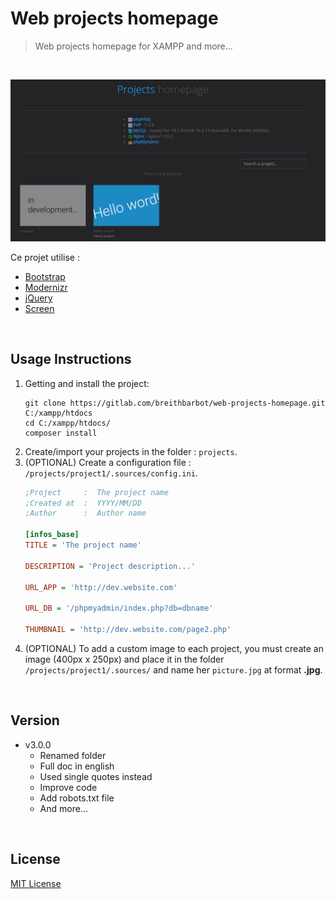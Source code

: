 # Web projects homepage
> Web projects homepage for XAMPP and more...

<br>

![Web projects homepage](.sources/demo-web-projects-homepage.gif "Web projects homepage")

Ce projet utilise :
* [Bootstrap](http://getbootstrap.com)
* [Modernizr](https://modernizr.com)
* [jQuery](http://jquery.com)
* [Screen](https://github.com/microweber/screen)

<br>

## Usage Instructions
1. Getting and install the project:
   ```
   git clone https://gitlab.com/breithbarbot/web-projects-homepage.git C:/xampp/htdocs
   cd C:/xampp/htdocs/
   composer install
   ```
1. Create/import your projects in the folder : `projects`.
1. (OPTIONAL) Create a configuration file : `/projects/project1/.sources/config.ini`.
    ```ini
    ;Project     :  The project name
    ;Created at  :  YYYY/MM/DD
    ;Author      :  Author name
    
    [infos_base]
    TITLE = 'The project name'
    
    DESCRIPTION = 'Project description...'
    
    URL_APP = 'http://dev.website.com'
    
    URL_DB = '/phpmyadmin/index.php?db=dbname'
    
    THUMBNAIL = 'http://dev.website.com/page2.php'
    ```
1. (OPTIONAL) To add a custom image to each project, you must create an image (400px x 250px) and place it in the folder `/projects/project1/.sources/` and name her `picture.jpg` at format **.jpg**.

<br>

## Version
- v3.0.0
    - Renamed folder
    - Full doc in english
    - Used single quotes instead
    - Improve code
    - Add robots.txt file
    - And more...

<br>
 
## License
[MIT License](LICENSE)
